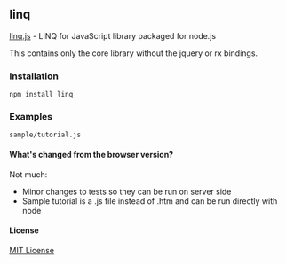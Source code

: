## linq
[linq.js](http://linqjs.codeplex.com/) - LINQ for JavaScript library packaged for node.js

This contains only the core library without the jquery or rx bindings.

### Installation

    npm install linq

### Examples

    sample/tutorial.js

#### What's changed from the browser version?

Not much:

* Minor changes to tests so they can be run on server side
* Sample tutorial is a .js file instead of .htm and can be run directly with node

#### License

[MIT License](http://opensource.org/licenses/MIT)
